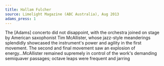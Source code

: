 ```yaml
---
title: Hallam Fulcher
source: Limelight Magazine (ABC Australia), Aug 2013
adams_press: 1
---
```

The [Adams] concerto did not disappoint, with the orchestra joined on stage by American saxophonist Tim McAllister, whose jazz-style meanderings splendidly showcased the instrument's power and agility in the first movement. The second and final movement saw an explosion of energy...McAllister remained supremely in control of the work's demanding semiquaver passages; octave leaps were frequent and jarring
